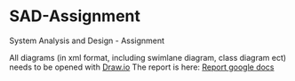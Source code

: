 # SAD-Assignment
System Analysis and Design - Assignment

All diagrams (in xml format, including swimlane diagram, class diagram ect) needs to be opened with [Draw.io](https://draw.io/)
The report is here: [Report google docs](https://docs.google.com/document/d/1WB5sS6bIZ5aq_1E9iqBSKczZIrDaVqGFB5-p0OuqDR8/edit?usp=sharing)
